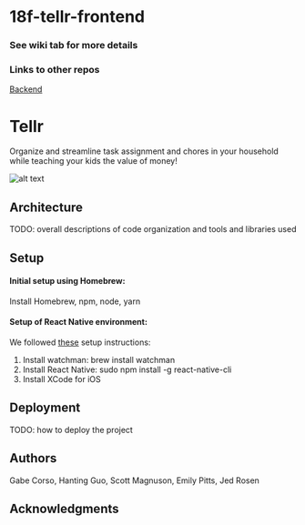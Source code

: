 # 18f-tellr-frontend

### See wiki tab for more details

### Links to other repos
[Backend](https://github.com/dartmouth-cs98/18f-tellr-backend)

# Tellr

Organize and streamline task assignment and chores in your household while teaching your kids the value of money!

![alt text](https://github.com/dartmouth-cs98/18f-tellr-frontend/blob/master/Data%20Model%20and%20Sketches/homepage.png)

## Architecture

TODO:  overall descriptions of code organization and tools and libraries used

## Setup

#### Initial setup using Homebrew:
Install Homebrew, npm, node, yarn

#### Setup of React Native environment:
We followed [these](https://medium.com/@randerson112358/setup-react-native-environment-for-ios-97bf7faadf77) setup instructions:
1. Install watchman: brew install watchman
2. Install React Native: sudo npm install -g react-native-cli
3. Install XCode for iOS

## Deployment

TODO: how to deploy the project

## Authors

Gabe Corso, Hanting Guo, Scott Magnuson, Emily Pitts, Jed Rosen

## Acknowledgments
